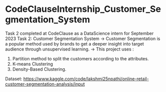 # CodeClauseInternship_Customer_Segmentation_System
Task 2 completed at CodeClause as a DataScience intern for September 2023
Task 2: Customer Segmentation System
-> Customer Segmentation is a popular method used by brands to get a deeper insight into target audience through unsupervised learning.
-> This project uses :
1. Partition method to split the customers according to the attributes.
2. K-means Clustering
3. Density-Based Clustering.
    
Dataset: https://www.kaggle.com/code/lakshmi25npathi/online-retail-customer-segmentation-analysis/input
